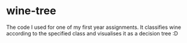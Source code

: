 # wine-tree

The code I used for one of my first year assignments. It classifies wine according to the specified class and visualises it as a decision tree :D
